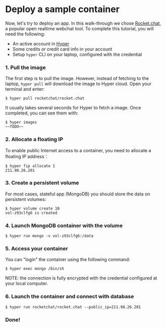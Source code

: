 # Deploy a sample container

Now, let's try to deploy an app. In this walk-through we chose [Rocket.chat](https://rocket.chat/), a popular open realtime webchat tool. To complete this tutorial, you will need the following:

- An active account in [Hyper](hyper.sh)
- Some credits or credit card info in your account
- Setup `hyper` CLI on your laptop, configured with the credential

### 1. Pull the image

The first step is to pull the image. However, instead of fetching to the laptop, `hyper pull` will
download the image to Hyper cloud. Open your terminal and enter:

    $ hyper pull rocketchat/rocket.chat


It usually takes several seconds for Hyper to fetch a image. Once completed, you can see them with:

	$ hyper images
	~~TODO~~

### 2. Allocate a floating IP 

To enable public Internet access to a container, you need to allocate a floating IP address：

	$ hyper fip allocate 1
	211.98.26.201

### 3. Create a persistent volume 

For most cases, stateful app (MongoDB) you should store the data on persistent volumes:

	$ hyper volume create 10
	vol-z93clfg6 is created
	
### 4. Launch MongoDB container with the volume

	$ hyper run mongo -v vol-z93clfg6:/data

### 5. Access your container

You can "login" the container using the following command:

	$ hyper exec mongo /bin/sh

NOTE: the connection is fully encrypted with the credential configured at your local computer.

### 6. Launch the container and connect with database

	$ hyper run rocketchat/rocket.chat --public_ip=211.98.26.201

### Done!
